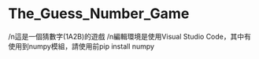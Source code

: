 # The_Guess_Number_Game
/n這是一個猜數字(1A2B)的遊戲
/n編輯環境是使用Visual Studio Code，其中有使用到numpy模組，請使用前pip install numpy
